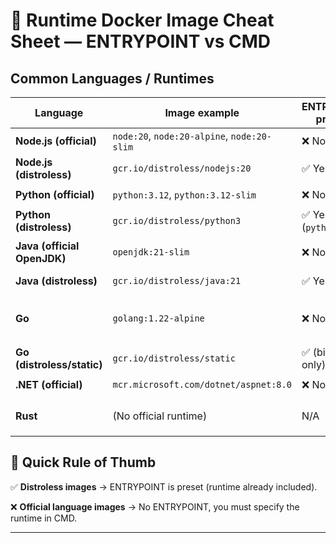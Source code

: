 # 📝 Runtime Docker Image Cheat Sheet — ENTRYPOINT vs CMD

## Common Languages / Runtimes

| Language                    | Image example                               | ENTRYPOINT preset? | CMD example                                 |
| --------------------------- | ------------------------------------------- | ------------------ | ------------------------------------------- |
| **Node.js (official)**      | `node:20`, `node:20-alpine`, `node:20-slim` | ❌ No               | `["node", "app.js"]`                        |
| **Node.js (distroless)**    | `gcr.io/distroless/nodejs:20`               | ✅ Yes (`node`)     | `["app.js"]`                                |
| **Python (official)**       | `python:3.12`, `python:3.12-slim`           | ❌ No               | `["python", "script.py"]`                   |
| **Python (distroless)**     | `gcr.io/distroless/python3`                 | ✅ Yes (`python3`)  | `["script.py"]`                             |
| **Java (official OpenJDK)** | `openjdk:21-slim`                           | ❌ No               | `["java", "-jar", "app.jar"]`               |
| **Java (distroless)**       | `gcr.io/distroless/java:21`                 | ✅ Yes (`java`)     | `["-jar", "app.jar"]`                       |
| **Go**                      | `golang:1.22-alpine`                        | ❌ No               | Usually a compiled binary → `["/mybinary"]` |
| **Go (distroless/static)**  | `gcr.io/distroless/static`                  | ✅ (binary only)    | `["/mybinary"]`                             |
| **.NET (official)**         | `mcr.microsoft.com/dotnet/aspnet:8.0`       | ❌ No               | `["dotnet", "myapp.dll"]`                   |
| **Rust**                    | (No official runtime)                       | N/A                | Compiled binary → `["/mybinary"]`           |

## 🔎 Quick Rule of Thumb

✅ **Distroless images** → ENTRYPOINT is preset (runtime already included).

❌ **Official language images** → No ENTRYPOINT, you must specify the runtime in CMD.

---


